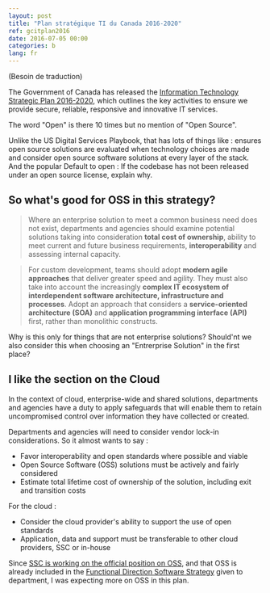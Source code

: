 ```yaml
---
layout: post
title: "Plan stratégique TI du Canada 2016-2020"
ref: gcitplan2016
date: 2016-07-05 00:00
categories: b
lang: fr
---
```


(Besoin de traduction)

The Government of Canada has released the [Information Technology Strategic Plan 2016-2020](https://www.canada.ca/en/treasury-board-secretariat/services/information-technology/information-technology-strategy/strategic-plan-2016-2020.html), which outlines the key activities to ensure we provide secure, reliable, responsive and innovative IT services.

The word "Open" is there 10 times but no mention of "Open Source".

Unlike the US Digital Services Playbook, that has lots of things like : ensures open source solutions are evaluated when technology choices are made and consider open source software solutions at every layer of the stack. And the popular Default to open : If the codebase has not been released under an open source license, explain why.

## So what's good for OSS in this strategy?

> Where an enterprise solution to meet a common business need does not exist, departments and agencies should examine potential solutions taking into consideration **total cost of ownership**, ability to meet current and future business requirements, **interoperability** and assessing internal capacity.

> For custom development, teams should adopt **modern agile approaches** that deliver greater speed and agility. They must also take into account the increasingly **complex IT ecosystem of interdependent software architecture, infrastructure and processes**. Adopt an approach that considers a **service-oriented architecture (SOA)** and **application programming interface (API)** first, rather than monolithic constructs.

Why is this only for things that are not enterprise solutions? Should'nt we also consider this when choosing an "Entrerprise Solution" in the first place?

## I like the section on the Cloud

In the context of cloud, enterprise-wide and shared solutions, departments and agencies have a duty to apply safeguards that will enable them to retain uncompromised control over information they have collected or created.

Departments and agencies will need to consider vendor lock-in considerations. So it almost wants to say :

* Favor interoperability and open standards where possible and viable
* Open Source Software (OSS) solutions must be actively and fairly considered
* Estimate total lifetime cost of ownership of the solution, including exit and transition costs

For the cloud :

* Consider the cloud provider's ability to support the use of open standards
* Application, data and support must be transferable to other cloud providers, SSC or in-house

Since [SSC is working on the official position on OSS](http://www.ssc-spc.gc.ca/pages/itir-triti/itir-triti-afac-271115-pres1-eng.html), and that OSS is already included in the [Functional Direction Software Strategy](http://service.ssc.gc.ca/en/policies_processes/processes/funcdir/ss) given to department, I was expecting more on OSS in this plan.
